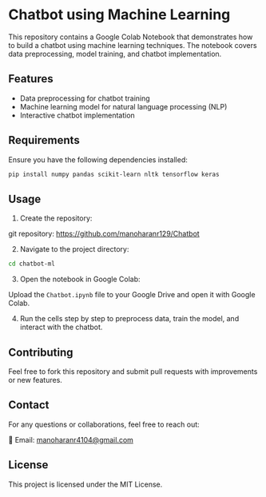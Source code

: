 ﻿# Chatbot using Machine Learning

This repository contains a Google Colab Notebook that demonstrates how to build a chatbot using machine learning techniques. The notebook covers data preprocessing, model training, and chatbot implementation.

## Features

- Data preprocessing for chatbot training
- Machine learning model for natural language processing (NLP)
- Interactive chatbot implementation

## Requirements

Ensure you have the following dependencies installed:

```bash
pip install numpy pandas scikit-learn nltk tensorflow keras
```

## Usage

1. Create the repository:

git repository: https://github.com/manoharanr129/Chatbot

2. Navigate to the project directory:

```bash
cd chatbot-ml
```

3. Open the notebook in Google Colab:

Upload the `Chatbot.ipynb` file to your Google Drive and open it with Google Colab.

4. Run the cells step by step to preprocess data, train the model, and interact with the chatbot.

## Contributing

Feel free to fork this repository and submit pull requests with improvements or new features.

## Contact

For any questions or collaborations, feel free to reach out:

📧 Email: manoharanr4104@gmail.com

## License

This project is licensed under the MIT License.
